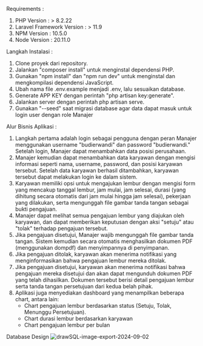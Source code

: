 Requirements :
1. PHP Version : > 8.2.22
2. Laravel Framework Version : > 11.9
3. NPM Version : 10.5.0
4. Node Version : 20.11.0

Langkah Instalasi :

1. Clone proyek dari repository.
2. Jalankan "composer install" untuk menginstal dependensi PHP.
3. Gunakan "npm install" dan "npm run dev" untuk menginstal dan mengkompilasi dependensi JavaScript.
4. Ubah nama file .env.example menjadi .env, lalu sesuaikan database.
5. Generate APP KEY dengan perintah "php artisan key:generate".
6. Jalankan server dengan perintah php artisan serve.
7. Gunakan "--seed" saat migrasi database agar data dapat masuk untuk login user dengan role Manajer

Alur Bisnis Aplikasi    :
1. Langkah pertama adalah login sebagai pengguna dengan peran Manajer menggunakan username "budierwandi" dan password "budierwandi." Setelah login, Manajer dapat menambahkan data posisi perusahaan.
2. Manajer kemudian dapat menambahkan data karyawan dengan mengisi informasi seperti nama, username, password, dan posisi karyawan tersebut. Setelah data karyawan berhasil ditambahkan, karyawan tersebut dapat melakukan login ke dalam sistem.
3. Karyawan memiliki opsi untuk mengajukan lembur dengan mengisi form yang mencakup tanggal lembur, jam mulai, jam selesai, durasi (yang dihitung secara otomatis dari jam mulai hingga jam selesai), pekerjaan yang dilakukan, serta mengunggah file gambar tanda tangan sebagai bukti pengajuan.
4. Manajer dapat melihat semua pengajuan lembur yang diajukan oleh karyawan, dan dapat memberikan keputusan dengan aksi "setuju" atau "tolak" terhadap pengajuan tersebut.
5. Jika pengajuan disetujui, Manajer wajib mengunggah file gambar tanda tangan. Sistem kemudian secara otomatis menghasilkan dokumen PDF (menggunakan dompdf) dan menyimpannya di penyimpanan.
6. Jika pengajuan ditolak, karyawan akan menerima notifikasi yang menginformasikan bahwa pengajuan lembur mereka ditolak.
7. Jika pengajuan disetujui, karyawan akan menerima notifikasi bahwa pengajuan mereka disetujui dan akan dapat mengunduh dokumen PDF yang telah dihasilkan. Dokumen tersebut berisi detail pengajuan lembur serta tanda tangan persetujuan dari kedua belah pihak.
8. Aplikasi juga menyediakan dashboard yang menampilkan beberapa chart, antara lain:
    - Chart pengajuan lembur berdasarkan status (Setuju, Tolak, Menunggu Persetujuan).
    - Chart durasi lembur berdasarkan karyawan
    - Chart pengajuan lembur per bulan

Database Design
![drawSQL-image-export-2024-09-02](https://github.com/user-attachments/assets/c0d0f089-9b1e-48b7-8c3f-a6b62423d658)

